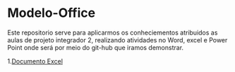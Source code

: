 # Modelo-Office

Este repositorio serve para aplicarmos os conheciementos atribuidos as aulas de projeto integrador 2, realizando atividades no Word, excel e  Power Point onde será por meio do git-hub que iramos demonstrar.

1.[Documento Excel](https://github.com/wesleykainan/Modelo-Office/blob/main/Projeto%20integrador%202.xlsx)
